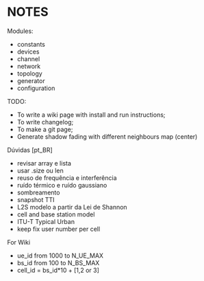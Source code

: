 # NOTES

Modules:

* constants
* devices
* channel
* network
* topology
* generator
* configuration

TODO:

* To write a wiki page with install and run instructions;
* To write changelog;
* To make a git page;
* Generate shadow fading with different neighbours map (center)

Dúvidas [pt_BR]

* revisar array e lista
* usar .size ou len
* reuso de frequência e interferência
* ruído térmico e ruído gaussiano
* sombreamento
* snapshot TTI
* L2S modelo a partir da Lei de Shannon
* cell and base station model
* ITU-T Typical Urban
* keep fix user number per cell

For Wiki
* ue_id from 1000 to N_UE_MAX
* bs_id from 100 to N_BS_MAX
* cell_id = bs_id*10 + [1,2 or 3]
